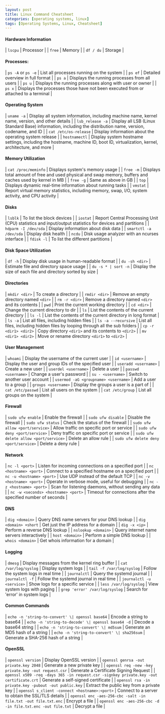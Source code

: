 ```yaml
---
layout: post
title: Linux Command Cheatsheet
categories: [operating systems, linux]
tags: [Operating Systems, Linux, Cheatsheet]
---
```



#### Hardware Information

| `lscpu` | Processor | 
| `free` | Memory | 
| `df / du` | Storage | 


#### Processes:

| `ps -A` or `ps -e` | List all processes running on the system |
| `ps ef` | Detailed overview in  full format | 
| `ps a` | Displays the running processes from all users | 
| `ps u` | Displays the running processes along with user or owner  | 
| `ps x` | Displays the processes those have not been executed from or attached to a terminal | 


#### Operating System

| `uname -a` | Display all system information, including machine name, kernel name, version, and other details |
| `lsb_release -a` | Display all LSB (Linux Standard Base) information, including the distribution name, version, codename, and ID |
| `cat /etc/os-release` | Display information about the operating system release |
| `hostnamectl` | Display system hostname settings, including the hostname, machine ID, boot ID, virtualization, kernel, architecture, and more |


#### Memory Utilization

| `cat /proc/meminfo` | Displays system's memory usage | 
| `free -m` | Displays total amount of free and used physical and swap memory, buffers and caches used by kernel in MB | 
| `free -g` | Same as above in GB | 
| `top` | Displays dynamic real-time information about running tasks | 
| `vmstat` | Report virtual memory statistics, including memory, swap, I/O, system activity, and CPU activity |


#### Disks

| `lsblk` | To list the block devices | 
| `iostat` | Report Central Processing Unit (CPU) statistics and input/output statistics for devices and partitions |
| `hdparm -I /dev/sda` | Display information about disk data |
| `smartctl -a /dev/sda` | Display disk health |
| `ncdu` | Disk usage analyzer with an ncurses interface |
| `fdisk -l` | To list the different partitions |

#### Disk Space Utilization

| `df -h` | Display disk usage in human-readable format |
| `du -sh <dir>` | Estimate file and directory space usage |
| `du -s * | sort -n` | Display the size of each file and directory sorted by size |

#### Directories

| `mkdir <dir>` | To create a directory | 
| `rmdir <dir>` | Remove an empty directory named `<dir>` |
| `rm -r <dir>` | Remove a directory named `<dir>` and its contents |
| `pwd` | Print the current working directory |
| `cd <dir>` | Change the current directory to dir |
| `ls` | List the contents of the current directory |
| `ls -l` | List the contents of the current directory in long format |
| `ls -a` | List all files, including hidden files |
| `ls -a --recursive` | List all files, including hidden files by looping through all the sub folders |
| `cp -r <dir1> <dir2>` | Copy directory `<dir1>` and its contents to `<dir2>` |
| `mv <dir1> <dir2>` | Move or rename directory `<dir1>` to `<dir2>` | 

#### User Management

| `whoami` | Display the username of the current user |
| `id <username>` | Display the user and group IDs of the specified user |
| `useradd <username>` | Create a new user |
| `userdel <username>` | Delete a user |
| `passwd <username>` | Change a user's password |
| `su - <username>` | Switch to another user account |
| `usermod -aG <groupname> <username>` | Add a user to a group |
| `groups <username>` | Display the groups a user is a part of |
| `cat /etc/passwd` | List all users on the system |
| `cat /etc/group` | List all groups on the system |

#### Firewall

| `sudo ufw enable` | Enable the firewall |
| `sudo ufw disable` | Disable the firewall |
| `sudo ufw status` | Check the status of the firewall |
| `sudo ufw allow <port/service>` | Allow traffic on specific port or service |
| `sudo ufw deny <port/service>` | Deny traffic on specific port or service |
| `sudo ufw delete allow <port/service>` | Delete an allow rule |
| `sudo ufw delete deny <port/service>` | Delete a deny rule |


#### Network 

| `nc -l <port>` | Listen for incoming connections on a specified port |
| `nc <hostname> <port>` | Connect to a specified hostname on a specified port |
| `nc -u <hostname> <port>` | Use UDP instead of the default TCP |
| `nc -v <hostname> <port>` | Operate in verbose mode, useful for debugging |
| `nc -z <hostname> <port>` | Scan for listening daemons, without sending any data |
| `nc -w <seconds> <hostname> <port>` | Timeout for connections after the specified number of seconds |

#### DNS

| `dig <domain>` | Query DNS name servers for your DNS lookup |
| `dig <domain> +short` | Get just the IP address for a domain |
| `dig -x <ip>` | Perform a reverse DNS lookup |
| `nslookup <domain>` | Query internet name servers interactively |
| `host <domain>` | Perform a simple DNS lookup |
| `whois <domain>` | Get whois information for a domain |


#### Logging

| `dmesg` | Display messages from the kernel ring buffer |
| `cat /var/log/syslog` | Display system logs |
| `tail -f /var/log/syslog` | Follow the system logs in real time |
| `journalctl` | Query the systemd journal |
| `journalctl -f` | Follow the systemd journal in real time |
| `journalctl -u <service>` | Show logs for a specific service |
| `less /var/log/syslog` | View system logs with paging |
| `grep 'error' /var/log/syslog` | Search for 'error' in system logs |

#### Common Commands

| `echo -n 'string-to-convert' \| openssl base64` | Encode a string to base64 |
| `echo -n 'string-to-decode' \| openssl base64 -d` | Decode a base64 string |
| `echo -n 'string-to-convert' \| md5sum` | Generate an MD5 hash of a string |
| `echo -n 'string-to-convert' \| sha256sum` | Generate a SHA-256 hash of a string |

#### OpenSSL

| `openssl version` | Display OpenSSL version |
| `openssl genrsa -out private.key 2048` | Generate a new private key |
| `openssl req -new -key private.key -out request.csr` | Generate a Certificate Signing Request |
| `openssl x509 -req -days 365 -in request.csr -signkey private.key -out certificate.crt` | Generate a self-signed certificate |
| `openssl rsa -in private.key -pubout -out public.key` | Extract the public key from a private key |
| `openssl s_client -connect <hostname>:<port>` | Connect to a server to obtain the SSL/TLS details |
| `openssl enc -aes-256-cbc -salt -in file.txt -out file.txt.enc` | Encrypt a file |
| `openssl enc -aes-256-cbc -d -in file.txt.enc -out file.txt` | Decrypt a file |
